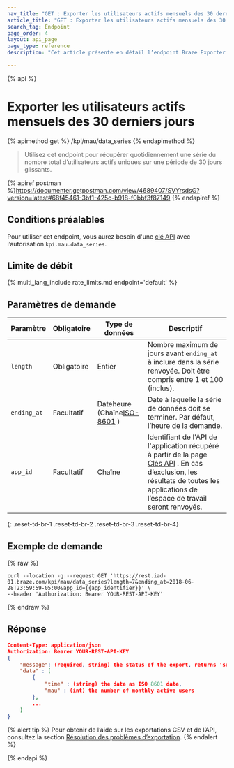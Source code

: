 ```yaml
---
nav_title: "GET : Exporter les utilisateurs actifs mensuels des 30 derniers jours"
article_title: "GET : Exporter les utilisateurs actifs mensuels des 30 derniers jours"
search_tag: Endpoint
page_order: 4
layout: api_page
page_type: reference
description: "Cet article présente en détail l’endpoint Braze Exporter les utilisateurs actifs mensuels."

---
```

{% api %}
# Exporter les utilisateurs actifs mensuels des 30 derniers jours
{% apimethod get %}
/kpi/mau/data_series
{% endapimethod %}

> Utilisez cet endpoint pour récupérer quotidiennement une série du nombre total d’utilisateurs actifs uniques sur une période de 30 jours glissants.

{% apiref postman %}https://documenter.getpostman.com/view/4689407/SVYrsdsG?version=latest#68f45461-3bf1-425c-b918-f0bbf3f87149 {% endapiref %}

## Conditions préalables

Pour utiliser cet endpoint, vous aurez besoin d'une [clé API]({{site.baseurl}}/api/basics#rest-api-key/) avec l’autorisation `kpi.mau.data_series`.

## Limite de débit

{% multi_lang_include rate_limits.md endpoint='default' %}

## Paramètres de demande

| Paramètre| Obligatoire | Type de données | Descriptif |
| -------- | -------- | --------- | ----------- |
| `length` | Obligatoire | Entier | Nombre maximum de jours avant `ending_at` à inclure dans la série renvoyée. Doit être compris entre 1 et 100 (inclus).
| `ending_at` | Facultatif | Dateheure <br>(Chaîne[ISO-8601](https://en.wikipedia.org/wiki/ISO_8601) ) | Date à laquelle la série de données doit se terminer. Par défaut, l’heure de la demande.
| `app_id` | Facultatif | Chaîne | Identifiant de l'API de l'application récupéré à partir de la page [Clés API]({{site.baseurl}}/user_guide/administrative/app_settings/api_settings_tab/) . En cas d’exclusion, les résultats de toutes les applications de l’espace de travail seront renvoyés. |
{: .reset-td-br-1 .reset-td-br-2 .reset-td-br-3  .reset-td-br-4}

## Exemple de demande
{% raw %}
```
curl --location -g --request GET 'https://rest.iad-01.braze.com/kpi/mau/data_series?length=7&ending_at=2018-06-28T23:59:59-05:00&app_id={{app_identifier}}' \
--header 'Authorization: Bearer YOUR-REST-API-KEY'
```
{% endraw %}

## Réponse

```json
Content-Type: application/json
Authorization: Bearer YOUR-REST-API-KEY
{
    "message": (required, string) the status of the export, returns 'success' when completed without errors,
    "data" : [
        {
            "time" : (string) the date as ISO 8601 date,
            "mau" : (int) the number of monthly active users
        },
        ...
    ]
}
```

{% alert tip %}
Pour obtenir de l’aide sur les exportations CSV et de l’API, consultez la section [Résolution des problèmes d’exportation]({{site.baseurl}}/user_guide/data_and_analytics/export_braze_data/export_troubleshooting/).
{% endalert %}

{% endapi %}
